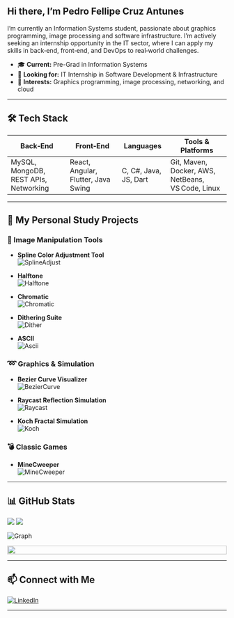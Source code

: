 ## Hi there, I’m Pedro Fellipe Cruz Antunes

I’m currently an Information Systems student, passionate about graphics programming, image processing and software infrastructure. I’m actively seeking an internship opportunity in the IT sector, where I can apply my skills in back‑end, front‑end, and DevOps to real‑world challenges.  

- 🎓 **Current:** Pre-Grad in Information Systems  
- 💼 **Looking for:** IT Internship in Software Development & Infrastructure  
- 🚀 **Interests:** Graphics programming, image processing, networking, and cloud  

---

## 🛠️ Tech Stack

| Back‑End            | Front‑End                     | Languages             | Tools & Platforms           |
| --------------------| ----------------------------- | --------------------- | --------------------------- |
| MySQL, MongoDB, REST APIs, Networking     | React, Angular, Flutter, Java Swing    | C, C#, Java, JS, Dart | Git, Maven, Docker, AWS, NetBeans, VS Code, Linux |

---

## 🚀 My Personal Study Projects

### 🎨 Image Manipulation Tools
- **Spline Color Adjustment Tool**  
  ![SplineAdjust](images/spline_example.png)

- **Halftone**  
  ![Halftone](images/halftone_example.png)

- **Chromatic**  
  ![Chromatic](images/chromatic_example.png)

- **Dithering Suite**  
  ![Dither](images/dither_example.png)

- **ASCII**  
  ![Ascii](images/ascii_example.png)

### ➿ Graphics & Simulation
- **Bezier Curve Visualizer**  
  ![BezierCurve](images/bezier_example.png)

- **Raycast Reflection Simulation**  
  ![Raycast](images/raycast_example.png)
  
- **Koch Fractal Simulation**  
  ![Koch](images/koch_example.png)

### 💣 Classic Games
- **MineCweeper**  
  ![MineCweeper](images/mineCweeper_example.png)
  
---

## 📊 GitHub Stats

<!-- Current Stats card -->
<div>
      <img src="https://github-readme-streak-stats-9m8ugfa77-denvercoder1.vercel.app/?user=PedroFellipeAntunes&theme=monokai-metallian&border_radius=0&card_width=417&card_height=194&background=0D1017&fire=E8EDF3&currStreakNum=E8EDF3&sideNums=E8EDF3&currStreakLabel=E8EDF3&sideLabels=E8EDF3F0&dates=E8EDF3D5&ring=E8EDF3F0&card_width=400&card_height=195"/>
<img src="https://github-readme-stats.vercel.app/api?username=PedroFellipeAntunes&show_icons=true&bg_color=0D1017&border_radius=0&text_color=E8EDF3D5&title_color=E8EDF3&icon_color=E8EDF3&hide_border=false&card_width=414&card_height=195"/>
</div>

<!-- Activity Graph card -->
![Graph](https://github-readme-activity-graph.vercel.app/graph?username=PedroFellipeAntunes&custom_title=%20GitHub%20Activity%20Graph&bg_color=0d1017&color=e8edf3&line=e8edf3&point=e8edf3&area_color=FFFFFF&title_color=FFFFFF&area=true)

<img src="https://i.imgur.com/dBaSKWF.gif" height="20" width="100%">

---

## 📫 Connect with Me

[![LinkedIn][linkedin-badge]][linkedin]  

<!-- Badges -->
[linkedin-badge]: https://img.shields.io/badge/LinkedIn-Profile-blue?logo=linkedin

<!-- Links -->
[linkedin]: www.linkedin.com/in/pedro-fellipe-cruz-antunes

---
